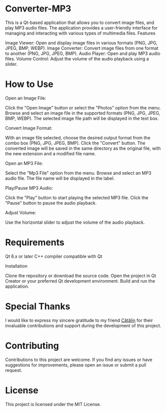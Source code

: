 # Converter-MP3
This is a Qt-based application that allows you to convert image files, and play MP3 audio files. The application provides a user-friendly interface for managing and interacting with various types of multimedia files.
Features

Image Viewer: Open and display image files in various formats (PNG, JPG, JPEG, BMP, WEBP).
Image Converter: Convert image files from one format to another (PNG, JPG, JPEG, BMP).
Audio Player: Open and play MP3 audio files.
Volume Control: Adjust the volume of the audio playback using a slider.

# How to Use

Open an Image File:

Click the "Open Image" button or select the "Photos" option from the menu.
Browse and select an image file in the supported formats (PNG, JPG, JPEG, BMP, WEBP).
The selected image file path will be displayed in the text box.


Convert Image Format:

With an image file selected, choose the desired output format from the combo box (PNG, JPG, JPEG, BMP).
Click the "Convert" button.
The converted image will be saved in the same directory as the original file, with the new extension and a modified file name.


Open an MP3 File:

Select the "Mp3 File" option from the menu.
Browse and select an MP3 audio file.
The file name will be displayed in the label.


Play/Pause MP3 Audio:

Click the "Play" button to start playing the selected MP3 file.
Click the "Pause" button to pause the audio playback.


Adjust Volume:

Use the horizontal slider to adjust the volume of the audio playback.



# Requirements

Qt 6.x or later
C++ compiler compatible with Qt

Installation

Clone the repository or download the source code.
Open the project in Qt Creator or your preferred Qt development environment.
Build and run the application.

# Special Thanks
I would like to express my sincere gratitude to my friend [Cătălin](https://github.com/CataAlTreilea) for their invaluable contributions and support during the development of this project.

# Contributing
Contributions to this project are welcome. If you find any issues or have suggestions for improvements, please open an issue or submit a pull request.

# License
This project is licensed under the MIT License.
